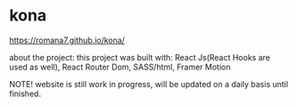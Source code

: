 # kona


https://romana7.github.io/kona/


about the project:
this project was built with:
React Js(React Hooks are used as well), React Router Dom, SASS/html, Framer Motion

NOTE!
website is still work in progress, will be updated on a daily basis until finished.

